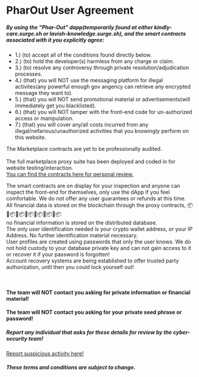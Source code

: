 # PharOut User Agreement

<h5>By using the "Phar-Out" dapp(temporarily found at either kindly-care.surge.sh or lavish-knowledge.surge.sh), and the smart contracts associated with it you explicitly agree:</h5>
            <ul style={{ fontSize: 16 }}>
              <li>1.) (to) accept all of the conditions found directly below.</li>
              <li>2.) (to) hold the developer(s) harmless from any charge or claim.</li>
              <li>3.) (to) resolve any controversy through private resolution/adjudication processes.</li>
              <li>
                4.) (that) you will NOT use the messaging platform for illegal activites(any powerful enough gov angency
                can retrieve any encrypted message they want to).
              </li>
              <li>
                5.) (that) you will NOT send promotional material or advertisements(will immediately get you
                blacklisted).
              </li>
              <li>6.) (that) you will NOT tamper with the front-end code for un-authorized access or manipulation.</li>
              <li>
                7.) (that) you will cover any/all costs incurred from any illegal/nefarious/unauthorized activities that
                you knowingly perform on this website.
              </li>
            </ul>
            <p>
                The Marketplace contracts are yet to be professionally audited. <br />
                <br/> The full marketplace proxy suite has been deployed and coded in for website testing/interaction.
                <br />
                <a href="https://github.com/PharOutLabs/PharOut-NFTs">
                  You can find the contracts here for personal review.
                </a>
              </p>
            <div>
              <p>
                The smart contracts are on display for your inspection and anyone can inspect the front-end for
                themselves, only use the dApp if you feel comfortable. We do not offer any user guarantees or refunds
                at this time.
                <br /> All financial data is stored on the blockchain through the proxy contracts,
                📦🔗📦🔗📦🔗📦🔗📦🔗📦🔗📦
                <br /> no financial information is stored on the distributed database.
                <br /> The only user identification needed is your crypto wallet address, or your IP Address. No further
                identification material necessary.
                <br /> User profiles are created using passwords that only the user knows. We do not hold custody to
                your database private key and can not gain access to it or recover it if your password is forgotten!
                <br /> Account recovery systems are being established to offer trusted party authorization, until then
                you could lock yourself out!
              </p>
            </div>
            <br />
            <h4>The team will NOT contact you asking for private information or financial material!</h4>
            <h4>The team will NOT contact you asking for your private seed phrase or password!</h4>
            <h5>Report any individual that asks for these details for review by the cyber-security team!</h5>
            <a href="https://kindly-care.surge.sh/#/security/reports"> Report suspicious activity here!</a>
            <h5>These terms and conditions are subject to change.</h5>
